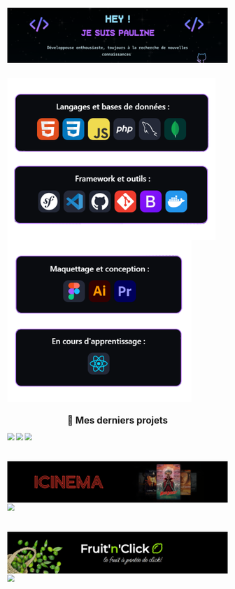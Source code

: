 
![Banner](new-banner-github.png)
<!--<div>
  <h1 align="center" >Hey!👋 <br/> je suis Pauline, </h1>
<h3 align="center">Développeuse enthousiaste, toujours à la recherche de nouvelles connaissances !💻📚</h3>
</div>
-->


<br/>
<div style="display: flex; flex-wrap:wrap; justify-content: space-between; align-items: center; width:100%;">
  
<img src="git-left.png" style="height:370px;">
<img src="git-right.png" style="height:370px;">

</div>
<!--<div>
  <h3 align="center">Langages de programmation et bases de données :</h3>
  <p align="center">
    <a href="https://skillicons.dev">
      <img src="https://skillicons.dev/icons?i=html,css,js,php,mysql,mongodb" />
    </a>
  </p>
  
  <h3 align="center">Framework et outils :</h3>
  <p align="center">
    <a href="https://skillicons.dev">
      <img src="https://skillicons.dev/icons?i=symfony,vscode,github,git,bootstrap,docker" />
    </a>
  </p>
  
  <h3 align="center">Maquettage et conception :</h3>
  <p align="center">
    <a href="https://skillicons.dev">
      <img src="https://skillicons.dev/icons?i=figma,ai,pr" />
    </a>
  </p>
  
  <h3 align="center">En cours d'apprentissage :</h3>
  <p align="center">
    <a href="https://skillicons.dev">
      <img src="https://skillicons.dev/icons?i=react" />
    </a>
  </p>
</div>
<br/>
-->
<!-- 
<h3>✍️💟 Entrons en contact :</h3>
<p align="left">

<a href="https://linkedin.com/in/pauline-franck-817248138" target="blank"><img align="center" src="https://raw.githubusercontent.com/rahuldkjain/github-profile-readme-generator/master/src/images/icons/Social/linked-in-alt.svg" alt="pauline-franck-817248138" height="30" width="40" /></a>
</p>
<br/>

<div align="left">
  <img src="https://github-readme-stats.vercel.app/api/top-langs?username=Paulinefranck98&locale=fr&hide_title=false&layout=compact&card_width=320&langs_count=5&theme=dark&hide_border=true&order=2" height="200" alt="languages graph"  />
</div> -->



<!--
**PaulineFranck98/PaulineFranck98** is a ✨ _special_ ✨ repository because its `README.md` (this file) appears on your GitHub profile.

Here are some ideas to get you started:

- 🔭 I’m currently working on ...
- 🌱 I’m currently learning ...
- 👯 I’m looking to collaborate on ...
- 🤔 I’m looking for help with ...
- 💬 Ask me about ...
- 📫 How to reach me: ...
- 😄 Pronouns: ...
- ⚡ Fun fact: ...
-->

<h2 align="center">🌿 Mes derniers projets</h2>

![](banner-alsacego.png)
![](homepage1.gif)
![](both-alsace.gif)

<br/>

![](banner-cinema.png)
![](mokup-cinema12.gif)

<br/>

![](banner-fruit-click.png)
![](fruit-n-click-ok.gif)

<br/>
<!--<p><img align="center" src="https://github-readme-stats.vercel.app/api/top-langs?username=paulinefranck98&show_icons=true&locale=en&layout=compact&theme=react&border_color=644188&bg_color=0D1117&title_color=FFFFFF&icon_color=A352FA" height="192px" width="49.5%" alt="paulinefranck98" /></p>-->




